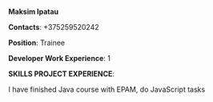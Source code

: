 **Maksim Ipatau**

**Contacts**: +375259520242

**Position**: Trainee

**Developer Work Experience**: 1

**SKILLS PROJECT EXPERIENCE**:

I have finished Java course with EPAM, do JavaScript tasks
